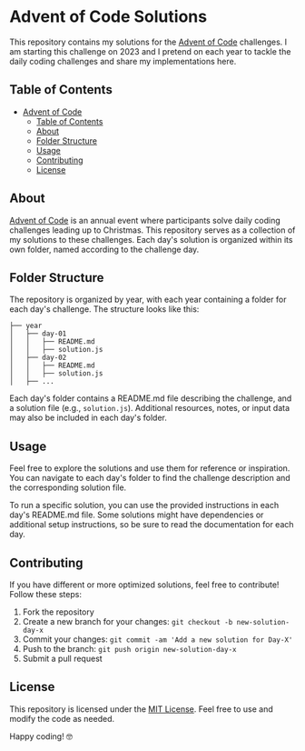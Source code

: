 # Advent of Code Solutions

This repository contains my solutions for the [Advent of Code](https://adventofcode.com/) challenges.
I am starting this challenge on 2023 and I pretend on each year to tackle the daily coding challenges and share my implementations here.

## Table of Contents

- [Advent of Code](#advent-of-code)
  - [Table of Contents](#table-of-contents)
  - [About](#about)
  - [Folder Structure](#folder-structure)
  - [Usage](#usage)
  - [Contributing](#contributing)
  - [License](#license)

## About

[Advent of Code](https://adventofcode.com/) is an annual event where participants solve daily coding challenges leading up to Christmas. This repository serves as a collection of my solutions to these challenges. Each day's solution is organized within its own folder, named according to the challenge day.

## Folder Structure

The repository is organized by year, with each year containing a folder for each day's challenge. The structure looks like this:

```
├── year
│   ├── day-01
│   │   ├── README.md
│   │   ├── solution.js
│   ├── day-02
│   │   ├── README.md
│   │   ├── solution.js
│   ├── ...
```

Each day's folder contains a README.md file describing the challenge, and a solution file (e.g., `solution.js`).
Additional resources, notes, or input data may also be included in each day's folder.

## Usage

Feel free to explore the solutions and use them for reference or inspiration.
You can navigate to each day's folder to find the challenge description and the corresponding solution file.

To run a specific solution, you can use the provided instructions in each day's README.md file.
Some solutions might have dependencies or additional setup instructions, so be sure to read the documentation for each day.

## Contributing

If you have different or more optimized solutions, feel free to contribute! Follow these steps:

1. Fork the repository
2. Create a new branch for your changes: `git checkout -b new-solution-day-x`
3. Commit your changes: `git commit -am 'Add a new solution for Day-X'`
4. Push to the branch: `git push origin new-solution-day-x`
5. Submit a pull request

## License

This repository is licensed under the [MIT License](LICENSE). Feel free to use and modify the code as needed.

Happy coding! 🤓
